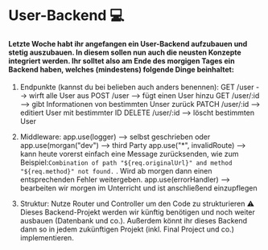 # User-Backend :computer:

#### Letzte Woche habt ihr angefangen ein User-Backend aufzubauen und stetig auszubauen. In diesem sollen nun auch die neusten Konzepte integriert werden. Ihr solltet also am Ende des morgigen Tages ein Backend haben, welches (mindestens) folgende Dinge beinhaltet:

1. Endpunkte (kannst du bei belieben auch anders benennen):
   GET /user --> wirft alle User aus
   POST /user --> fügt einen User hinzu
   GET /user/:id --> gibt Informationen von bestimmten Unser zurück
   PATCH /user/:id --> editiert User mit bestimmter ID
   DELETE /user/:id --> löscht bestimmten User

2. Middleware:
   app.use(logger) --> selbst geschrieben oder app.use(morgan("dev") --> third Party
   app.use("\*", invalidRoute) --> kann heute vorerst einfach eine Message zurücksenden, wie zum Beispiel:`Combination of path "${req.originalUrl}" and method "${req.method}" not found.` . Wird ab morgen dann einen entsprechenden Fehler weitergeben.
   app.use(errorHandler) --> bearbeiten wir morgen im Unterricht und ist anschließend einzupflegen

3. Struktur: Nutze Router und Controller um den Code zu strukturieren
   :warning: Dieses Backend-Projekt werden wir künftig benötigen und noch weiter ausbauen (Datenbank und co.). Außerdem könnt ihr dieses Backend dann so in jedem zukünftigen Projekt (inkl. Final Project und co.) implementieren.